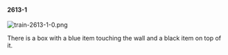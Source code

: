 #### 2613-1
![train-2613-1-0.png](https://github.com/lil-lab/nlvr/raw/master/nlvr/train/images/50/train-2613-1-0.png "train-2613-1-0.png")

There is a box with a blue item touching the wall and a black item on top of it.